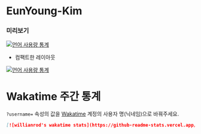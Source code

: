 # EunYoung-Kim


### 미리보기

[![언어 사용량 통계](https://github-readme-stats.vercel.app/api/top-langs/?username=anuraghazra)](https://github.com/anuraghazra/github-readme-stats)

- 컴팩트한 레이아웃

[![언어 사용량 통계](https://github-readme-stats.vercel.app/api/top-langs/?username=anuraghazra&layout=compact)](https://github.com/anuraghazra/github-readme-stats)

# Wakatime 주간 통계

`?username=` 속성의 값을 [Wakatime](https://wakatime.com) 계정의 사용자 명(닉네임)으로 바꿔주세요.

```md
[![willianrod's wakatime stats](https://github-readme-stats.vercel.app/api/wakatime?username=willianrod)](https://github.com/anuraghazra/github-readme-stats)
```
